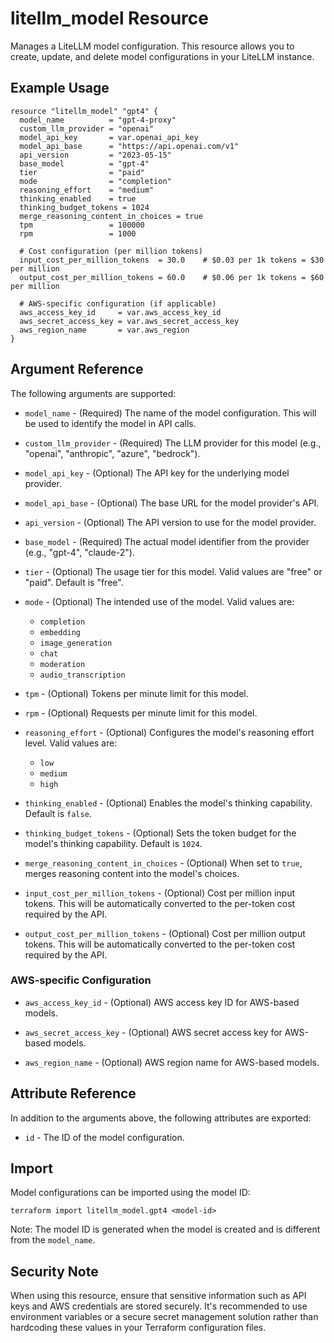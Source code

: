 # litellm_model Resource

Manages a LiteLLM model configuration. This resource allows you to create, update, and delete model configurations in your LiteLLM instance.

## Example Usage

```hcl
resource "litellm_model" "gpt4" {
  model_name          = "gpt-4-proxy"
  custom_llm_provider = "openai"
  model_api_key       = var.openai_api_key
  model_api_base      = "https://api.openai.com/v1"
  api_version         = "2023-05-15"
  base_model          = "gpt-4"
  tier                = "paid"
  mode                = "completion"
  reasoning_effort    = "medium"
  thinking_enabled    = true
  thinking_budget_tokens = 1024
  merge_reasoning_content_in_choices = true
  tpm                 = 100000
  rpm                 = 1000
  
  # Cost configuration (per million tokens)
  input_cost_per_million_tokens  = 30.0    # $0.03 per 1k tokens = $30 per million
  output_cost_per_million_tokens = 60.0    # $0.06 per 1k tokens = $60 per million

  # AWS-specific configuration (if applicable)
  aws_access_key_id     = var.aws_access_key_id
  aws_secret_access_key = var.aws_secret_access_key
  aws_region_name       = var.aws_region
}
```

## Argument Reference

The following arguments are supported:

* `model_name` - (Required) The name of the model configuration. This will be used to identify the model in API calls.

* `custom_llm_provider` - (Required) The LLM provider for this model (e.g., "openai", "anthropic", "azure", "bedrock").

* `model_api_key` - (Optional) The API key for the underlying model provider.

* `model_api_base` - (Optional) The base URL for the model provider's API.

* `api_version` - (Optional) The API version to use for the model provider.

* `base_model` - (Required) The actual model identifier from the provider (e.g., "gpt-4", "claude-2").

* `tier` - (Optional) The usage tier for this model. Valid values are "free" or "paid". Default is "free".

* `mode` - (Optional) The intended use of the model. Valid values are:
  * `completion`
  * `embedding`
  * `image_generation`
  * `chat`
  * `moderation`
  * `audio_transcription`

* `tpm` - (Optional) Tokens per minute limit for this model.

* `rpm` - (Optional) Requests per minute limit for this model.

* `reasoning_effort` - (Optional) Configures the model's reasoning effort level. Valid values are:
  * `low`
  * `medium`
  * `high`

* `thinking_enabled` - (Optional) Enables the model's thinking capability. Default is `false`.

* `thinking_budget_tokens` - (Optional) Sets the token budget for the model's thinking capability. Default is `1024`.

* `merge_reasoning_content_in_choices` - (Optional) When set to `true`, merges reasoning content into the model's choices.

* `input_cost_per_million_tokens` - (Optional) Cost per million input tokens. This will be automatically converted to the per-token cost required by the API.

* `output_cost_per_million_tokens` - (Optional) Cost per million output tokens. This will be automatically converted to the per-token cost required by the API.

### AWS-specific Configuration

* `aws_access_key_id` - (Optional) AWS access key ID for AWS-based models.

* `aws_secret_access_key` - (Optional) AWS secret access key for AWS-based models.

* `aws_region_name` - (Optional) AWS region name for AWS-based models.

## Attribute Reference

In addition to the arguments above, the following attributes are exported:

* `id` - The ID of the model configuration.

## Import

Model configurations can be imported using the model ID:

```shell
terraform import litellm_model.gpt4 <model-id>
```

Note: The model ID is generated when the model is created and is different from the `model_name`.

## Security Note

When using this resource, ensure that sensitive information such as API keys and AWS credentials are stored securely. It's recommended to use environment variables or a secure secret management solution rather than hardcoding these values in your Terraform configuration files.
